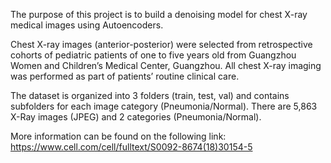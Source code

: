 The purpose of this project is to build a denoising model for chest X-ray medical images using Autoencoders. 

Chest X-ray images (anterior-posterior) were selected from retrospective cohorts of pediatric patients of one to five years old from Guangzhou Women and Children’s Medical Center, Guangzhou. All chest X-ray imaging was performed as part of patients’ routine clinical care.

The dataset is organized into 3 folders (train, test, val) and contains subfolders for each image category (Pneumonia/Normal). There are 5,863 X-Ray images (JPEG) and 2 categories (Pneumonia/Normal).

More information can be found on the following link:
https://www.cell.com/cell/fulltext/S0092-8674(18)30154-5
